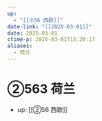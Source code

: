 ```yaml
---
up:
  - "[[②56 西欧]]"
date-link: "[[2025-03-01]]"
date: 2025-03-01
ctime-p: 2025-03-01T13:20:17
aliases:
  - 荷兰
---
```


# ②563 荷兰

- up: [[②56 西欧]]
